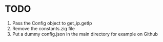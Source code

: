 # TODO

1. Pass the Config object to get_ip.getIp
2. Remove the constants.zig file
3. Put a dummy config.json in the main directory for example on Github
